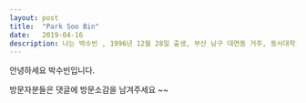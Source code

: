 ```yaml
---
layout: post
title:  "Park Soo Bin"
date:   2019-04-16
description: 나는 박수빈 , 1996년 12월 28일 출생, 부산 남구 대연동 거주, 동서대학교 컴퓨터공학부 졸업, 현재 백수
---
```


<p class="intro"><span class="dropcap">안</span>녕하세요 박수빈입니다.</p>



방문자분들은 댓글에 방문소감을 남겨주세요 ~~

